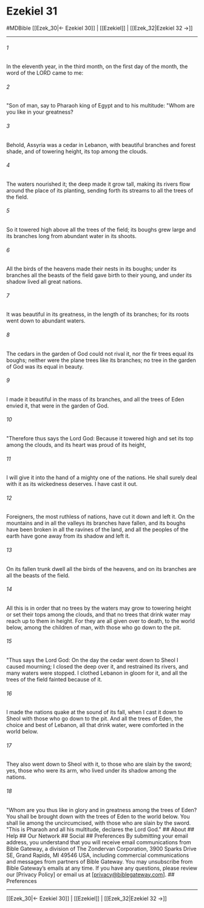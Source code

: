 # Ezekiel 31
#MDBible
[[Ezek_30|← Ezekiel 30]] | [[Ezekiel]] | [[Ezek_32|Ezekiel 32 →]]

***






###### 1 


In the eleventh year, in the third month, on the first day of the month, the word of the LORD came to me: 





###### 2 


"Son of man, say to Pharaoh king of Egypt and to his multitude: "Whom are you like in your greatness? 





###### 3 


Behold, Assyria was a cedar in Lebanon, with beautiful branches and forest shade, and of towering height, its top among the clouds. 





###### 4 


The waters nourished it; the deep made it grow tall, making its rivers flow around the place of its planting, sending forth its streams to all the trees of the field. 





###### 5 


So it towered high above all the trees of the field; its boughs grew large and its branches long from abundant water in its shoots. 





###### 6 


All the birds of the heavens made their nests in its boughs; under its branches all the beasts of the field gave birth to their young, and under its shadow lived all great nations. 





###### 7 


It was beautiful in its greatness, in the length of its branches; for its roots went down to abundant waters. 





###### 8 


The cedars in the garden of God could not rival it, nor the fir trees equal its boughs; neither were the plane trees like its branches; no tree in the garden of God was its equal in beauty. 





###### 9 


I made it beautiful in the mass of its branches, and all the trees of Eden envied it, that were in the garden of God. 





###### 10 


"Therefore thus says the Lord God: Because it towered high and set its top among the clouds, and its heart was proud of its height, 





###### 11 


I will give it into the hand of a mighty one of the nations. He shall surely deal with it as its wickedness deserves. I have cast it out. 





###### 12 


Foreigners, the most ruthless of nations, have cut it down and left it. On the mountains and in all the valleys its branches have fallen, and its boughs have been broken in all the ravines of the land, and all the peoples of the earth have gone away from its shadow and left it. 





###### 13 


On its fallen trunk dwell all the birds of the heavens, and on its branches are all the beasts of the field. 





###### 14 


All this is in order that no trees by the waters may grow to towering height or set their tops among the clouds, and that no trees that drink water may reach up to them in height. For they are all given over to death, to the world below, among the children of man, with those who go down to the pit. 





###### 15 


"Thus says the Lord God: On the day the cedar went down to Sheol I caused mourning; I closed the deep over it, and restrained its rivers, and many waters were stopped. I clothed Lebanon in gloom for it, and all the trees of the field fainted because of it. 





###### 16 


I made the nations quake at the sound of its fall, when I cast it down to Sheol with those who go down to the pit. And all the trees of Eden, the choice and best of Lebanon, all that drink water, were comforted in the world below. 





###### 17 


They also went down to Sheol with it, to those who are slain by the sword; yes, those who were its arm, who lived under its shadow among the nations. 





###### 18 


"Whom are you thus like in glory and in greatness among the trees of Eden? You shall be brought down with the trees of Eden to the world below. You shall lie among the uncircumcised, with those who are slain by the sword. "This is Pharaoh and all his multitude, declares the Lord God." ## About ## Help ## Our Network ## Social ## Preferences By submitting your email address, you understand that you will receive email communications from Bible Gateway, a division of The Zondervan Corporation, 3900 Sparks Drive SE, Grand Rapids, MI 49546 USA, including commercial communications and messages from partners of Bible Gateway. You may unsubscribe from Bible Gateway&rsquo;s emails at any time. If you have any questions, please review our [Privacy Policy] or email us at [privacy@biblegateway.com]. ## Preferences

***

[[Ezek_30|← Ezekiel 30]] | [[Ezekiel]] | [[Ezek_32|Ezekiel 32 →]]
